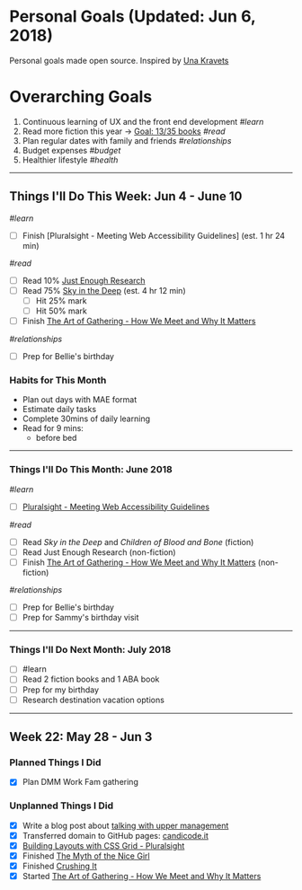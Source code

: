 Personal Goals (Updated: Jun 6, 2018)
==============

Personal goals made open source. Inspired by [Una Kravets](https://una.im/personal-goals-guide/)

# Overarching Goals
1. Continuous learning of UX and the front end development _#learn_
2. Read more fiction this year -> [Goal: 13/35 books](https://www.goodreads.com/user_challenges/10348403) _#read_
3. Plan regular dates with family and friends _#relationships_
4. Budget expenses _#budget_
5. Healthier lifestyle _#health_

---

## Things I'll Do This Week: Jun 4 - June 10
_#learn_
- [ ] Finish [Pluralsight - Meeting Web Accessibility Guidelines] (est. 1 hr 24 min)

_#read_
- [ ] Read 10% [Just Enough Research](https://www.goodreads.com/book/show/17236175-just-enough-research) 
- [ ] Read 75% [Sky in the Deep](https://www.goodreads.com/book/show/34726469-sky-in-the-deep1) (est. 4 hr 12 min)
  - [ ] Hit 25% mark
  - [ ] Hit 50% mark  
-  [ ] Finish [The Art of Gathering - How We Meet and Why It Matters](https://www.goodreads.com/book/show/37424706-the-art-of-gathering)

_#relationships_
- [ ] Prep for Bellie's birthday

### Habits for This Month
- Plan out days with MAE format
- Estimate daily tasks
- Complete 30mins of daily learning
- Read for 9 mins: 
  - before bed
  
---

### Things I'll Do This Month: June 2018
_#learn_
- [ ] [Pluralsight - Meeting Web Accessibility Guidelines](https://app.pluralsight.com/library/courses/web-accessibility-meeting-guidelines/table-of-contents)

_#read_
- [ ] Read _Sky in the Deep_ and _Children of Blood and Bone_ (fiction)
- [ ] Read Just Enough Research (non-fiction)
- [ ] Finish [The Art of Gathering - How We Meet and Why It Matters](https://www.goodreads.com/book/show/37424706-the-art-of-gathering) (non-fiction)

_#relationships_
- [ ] Prep for Bellie's birthday
- [ ] Prep for Sammy's birthday visit

--- 

### Things I'll Do Next Month: July 2018
- [ ] #learn
- [ ] Read 2 fiction books and 1 ABA book
- [ ] Prep for my birthday
- [ ] Research destination vacation options 

--- 
## Week 22: May 28 - Jun 3

### Planned Things I Did
- [x] Plan DMM Work Fam gathering

### Unplanned Things I Did
- [x] Write a blog post about [talking with upper management](http://candicode.it/upper-management)
- [x] Transferred domain to GitHub pages: [candicode.it](http://candicode.it/)
- [x] [Building Layouts with CSS Grid - Pluralsight](https://app.pluralsight.com/library/courses/building-layouts-css-grid/table-of-contents)
- [x] Finished [The Myth of the Nice Girl](https://www.goodreads.com/book/show/35721133-the-myth-of-the-nice-girl)
- [x] Finished [Crushing It](https://www.goodreads.com/book/show/36045512-crushing-it)
- [x] Started [The Art of Gathering - How We Meet and Why It Matters](https://www.goodreads.com/book/show/37424706-the-art-of-gathering)
